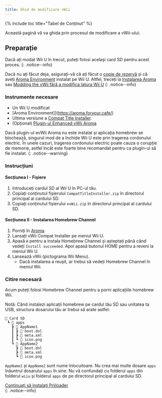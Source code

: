 ```yaml
---
title: Ghid de modificare vWii
---
```


{% include toc title="Tabel de Conținut" %}

Această pagină vă va ghida prin procesul de modificare a vWii-ului.

## Preparație

Dacă ați modat Wii U în trecut, puteți folosi același card SD pentru acest proces.
{: .notice--info}

Dacă nu ați făcut deja, asigurați-vă că ați făcut o [copie de rezervă](https://wiiu.hacks.guide/#/aroma/nand-backup) și că aveți [Aroma Environment](https://aroma.foryour.cafe/) instalat pe Wii U. Altfel, treceți la [Instalarea Aroma](https://wiiu.hacks.guide/#/aroma/getting-started) sau [Modding the vWii fără a modifica latura Wii U](wiiu-nand-dumper)
{: .notice--info}

### Instrumente necesare

- Un Wii U modificat
- [Aroma Environment]](https://aroma.foryour.cafe/)
- Ultima versiune a [Compat Title Installer](https://hb-app.store/wiiu/CompatTitleInstaller).
- (Opțional) [Plugin-ul Enhanced vWii Aroma](https://hb-app.store/wiiu/evWii)

Dacă plugin-ul evWii Aroma nu este instalat și aplicația homebrew se blochează, singurul mod de a închide Wii U este prin tragerea cordonului electric. În unele cazuri, tragerea cordonului electric poate cauza o corupție de memorie, astfel încât este foarte bine recomandat pentru ca plugin-ul să fie instalat.
{: .notice--warning}

### Instrucțiuni

#### Secțiunea I - Fișiere

1. Introduceți cardul SD al Wii U în PC-ul tău.
2. Copiați conținutul fișierului `CompatTitleInstaller.zip` în directorul principal al cardului SD.
3. Copiați conținutul fișierului `evWii.zip` în directorul principal al cardului SD.

#### Secțiunea II - Instalarea Homebrew Channel

1. Porniți în [Aroma](https://wiiu.hacks.guide/#/aroma/finalizing-setup).
2. Lansați vWii Compat Installer pe meniul Wii U.
3. Apasă `A` pentru a instala Homebrew Channel și așteptați până când vedeți `Install succeeded`. Apoi apasă butonul HOME pentru a reveni la meniul Wii U.
4. Lansează vWii (pictograma Wii Menu).
   - Dacă instalarea a reușit, ar trebui să vedeți Homebrew Channel în meniul Wii.

### Citire necesară

Acum puteți folosi Homebrew Channel pentru a porni aplicațiile homebrew Wii.

Notă: Când instalezi aplicații homebrew pe cardul tău SD sau unitatea ta USB, structura dosarului tău ar trebui să arate astfel:

```
💾 Card SD
 ┗ 📁 apps
   ┣ 📁 AppName1
   ┃ ┣ 📄 boot.dol
   ┃ ┣ 📄 meta.xml
   ┃ ┗ 📄 icon.png
   ┗ 📁 AppName2
	 ┣ 📄 boot.dol
     ┣ 📄 meta.xml
     ┗ 📄 icon.png
```

`AppName1` și `AppName2` sunt nume înlocuitoare. Nu crea mai multe dosare `apps` înăuntrul dosarului `apps` în sine.
Nu vă confundați cu folderul `apps` din folderul `wiiu` și folderul `apps` de pe directorul principal al cardului SD.

[Continuați să instalați Priiloader](priiloader)<br>
{: .notice--info}
